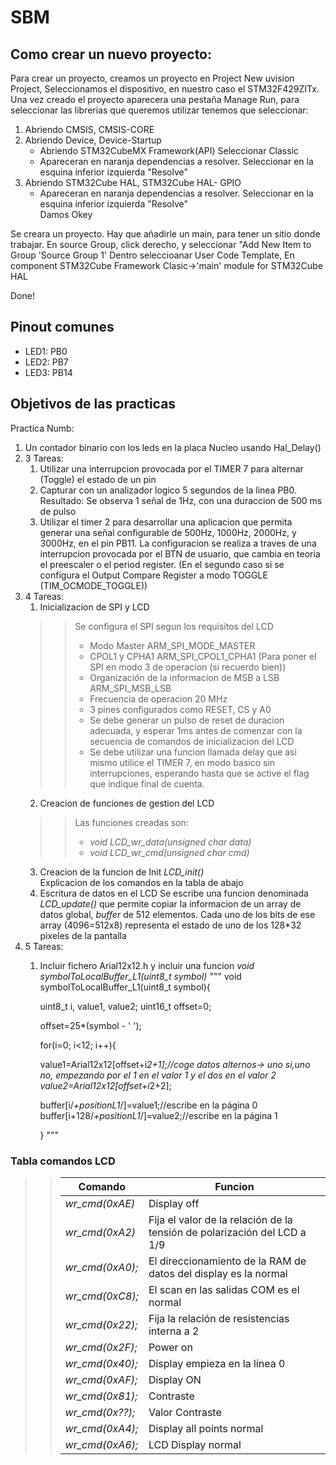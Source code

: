 # SBM

## Como crear un nuevo proyecto:
Para crear un proyecto, creamos un proyecto en Project New uvision Project, Seleccionamos el dispositivo, en nuestro caso el
STM32F429ZITx. Una vez creado el proyecto aparecera una pestaña Manage Run, para seleccionar las librerias que queremos utilizar tenemos que seleccionar:   
1. Abriendo CMSIS, CMSIS-CORE   
2. Abriendo Device, Device-Startup   
	- Abriendo STM32CubeMX Framework(API) Seleccionar Classic   
	- Apareceran en naranja dependencias a resolver. Seleccionar en la esquina inferior izquierda "Resolve"   
3. Abriendo STM32Cube HAL, STM32Cube HAL- GPIO  
	- Apareceran en naranja dependencias a resolver. Seleccionar en la esquina inferior izquierda "Resolve"  
Damos Okey  

Se creara un proyecto. Hay que añadirle un main, para tener un sitio donde trabajar.
En source Group, click derecho, y seleccionar "Add New Item to Group 'Source Group 1'
Dentro seleccioanar User Code Template, En component STM32Cube Framework Clasic->'main' module for STM32Cube HAL  

Done!

## Pinout comunes
* LED1: PB0
* LED2: PB7
* LED3: PB14
## Objetivos de las practicas
Practica Numb:
1. Un contador binario con los leds en la placa Nucleo usando Hal_Delay()  
2. 3 Tareas:
	1. Utilizar una interrupcion provocada por el TIMER 7 para alternar (Toggle) el estado de un pin
	2. Capturar con un analizador logico 5 segundos de la linea PB0. Resultado: Se observa 1 señal de 1Hz, con una duraccion de 500 ms de pulso
	3. Utilizar el timer 2 para desarrollar una aplicacion que permita generar una señal configurable de 500Hz, 1000Hz, 2000Hz, y 3000Hz, en el pin PB11. La configuracion se realiza a traves de una interrupcion provocada por el BTN de usuario, que cambia en teoria el preescaler o el period register. (En el segundo caso si se configura el Output Compare Register a modo TOGGLE (TIM_OCMODE_TOGGLE))
3. 4 Tareas:
	1. Inicializacion de SPI y LCD
	>> Se configura el SPI segun los requisitos del LCD 
	>> * Modo Master ARM_SPI_MODE_MASTER
	>> * CPOL1 y CPHA1 ARM_SPI_CPOL1_CPHA1 (Para poner el SPI en modo 3 de operacion (si recuerdo bien))
	>> * Organización de la informacion de MSB a LSB ARM_SPI_MSB_LSB
	>> * Frecuencia de operacion 20 MHz
	>> * 3 pines configurados como RESET, CS y A0
	>> * Se debe generar un pulso de reset de duracion adecuada, y esperar 1ms antes de comenzar con la secuencia de comandos de inicializacion del LCD
	>> * Se debe utilizar una funcion llamada delay que asi mismo utilice el TIMER 7, en modo basico sin interrupciones, esperando hasta que se active el flag que indique final de cuenta.
	>>  
	2. Creacion de funciones de gestion del LCD
	>> Las funciones creadas son:  
	>> * *void LCD_wr_data(unsigned char data)*
	>> * *void LCD_wr_cmd(unsigned char cmd)*
	>>
	3. Creacion de la funcion de Init *LCD_init()*  
	Explicacion de los comandos en la tabla de abajo
	4. Escritura de datos en el LCD
	Se escribe una funcion denominada *LCD_update()* que permite copiar la informacion de un array de datos global, *buffer* de 512 elementos. Cada uno de los bits de ese array (4096=512x8) representa el estado de uno de los 128*32 pixeles de la pantalla
4. 5 Tareas:
	1. Incluir fichero Arial12x12.h y incluir una funcion *void symbolToLocalBuffer_L1(uint8_t symbol)*
	""" void symbolToLocalBuffer_L1(uint8_t symbol){
	
		uint8_t i, value1, value2;
		uint16_t offset=0;
	
		offset=25*(symbol - ' ');
	
		for(i=0; i<12; i++){
	
		value1=Arial12x12[offset+i*2+1];//coge datos alternos-> uno si,uno no, empezando por el 1 en el valor 1 y el dos en el valor 2
		value2=Arial12x12[offset+i*2+2];
	
		buffer[i/*+positionL1*/]=value1;//escribe en la página 0
		buffer[i+128/*+positionL1*/]=value2;//escribe en la página 1

		} """

### Tabla comandos LCD
>> | Comando         | Funcion                                                                  |
>> |-----------------|--------------------------------------------------------------------------|
>> | *wr_cmd(0xAE)*  | Display off                                                              |
>> | *wr_cmd(0xA2)*  | Fija el valor de la relación de la tensión de polarización del LCD a 1/9 |
>> | *wr_cmd(0xA0);* | El direccionamiento de la RAM de datos del display es la normal          |
>> | *wr_cmd(0xC8);* | El scan en las salidas COM es el normal                                  |
>> | *wr_cmd(0x22);* | Fija la relación de resistencias interna a 2                             |
>> | *wr_cmd(0x2F);* | Power on                                                                 |
>> | *wr_cmd(0x40);* | Display empieza en la línea 0                                            |
>> | *wr_cmd(0xAF);* | Display ON                                                               |
>> | *wr_cmd(0x81);* | Contraste                                                                |
>> | *wr_cmd(0x??);* | Valor Contraste                                                          |
>> | *wr_cmd(0xA4);* | Display all points normal                                                |
>> | *wr_cmd(0xA6);* | LCD Display normal                                                       | 
	

	
